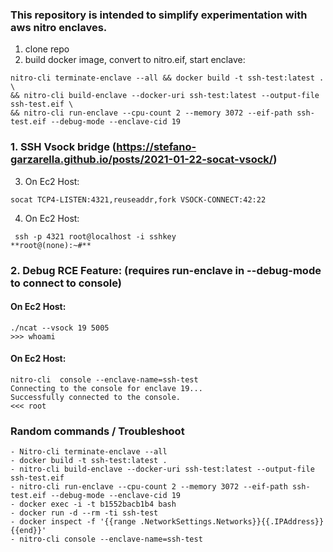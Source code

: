 ### This repository is intended to simplify experimentation with aws nitro enclaves. 

1. clone repo
2. build docker image, convert to nitro.eif, start enclave:

```console
nitro-cli terminate-enclave --all && docker build -t ssh-test:latest . \
&& nitro-cli build-enclave --docker-uri ssh-test:latest --output-file ssh-test.eif \
&& nitro-cli run-enclave --cpu-count 2 --memory 3072 --eif-path ssh-test.eif --debug-mode --enclave-cid 19
```

### 1. SSH Vsock bridge (https://stefano-garzarella.github.io/posts/2021-01-22-socat-vsock/)

3. On Ec2 Host: 
```console
socat TCP4-LISTEN:4321,reuseaddr,fork VSOCK-CONNECT:42:22
```


4. On Ec2 Host: 
```console
 ssh -p 4321 root@localhost -i sshkey
**root@(none):~#**
```


### 2. Debug RCE Feature: (requires run-enclave in --debug-mode to connect to console)
#### On Ec2 Host: 
```console
./ncat --vsock 19 5005
>>> whoami
```

#### On Ec2 Host: 
```console
nitro-cli  console --enclave-name=ssh-test
Connecting to the console for enclave 19...
Successfully connected to the console.
<<< root
```


### Random commands / Troubleshoot
	- Nitro-cli terminate-enclave --all 
	- docker build -t ssh-test:latest . 
	- nitro-cli build-enclave --docker-uri ssh-test:latest --output-file ssh-test.eif 
	- nitro-cli run-enclave --cpu-count 2 --memory 3072 --eif-path ssh-test.eif --debug-mode --enclave-cid 19
	- docker exec -i -t b1552bacb1b4 bash
	- docker run -d --rm -ti ssh-test 
	- docker inspect -f '{{range .NetworkSettings.Networks}}{{.IPAddress}}{{end}}'
	- nitro-cli console --enclave-name=ssh-test